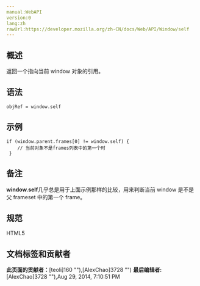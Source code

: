 ```yaml
---
manual:WebAPI
version:0
lang:zh
rawUrl:https://developer.mozilla.org/zh-CN/docs/Web/API/Window/self
---
```





## 概述<a name="Summary"></a>


返回一个指向当前 window 对象的引用。


## 语法<a name="Syntax"></a>

```
objRef = window.self
```

## 示例<a name="Example"></a>

```
if (window.parent.frames[0] != window.self) {
    // 当前对象不是frames列表中的第一个时
 }
```

## 备注<a name="Notes"></a>


<b>window.self</b>几乎总是用于上面示例那样的比较，用来判断当前 window 是不是父 frameset 中的第一个 frame。


## 规范<a name="Specification"></a>


HTML5





## 文档标签和贡献者
**此页面的贡献者：**[teoli]160 ""),[AlexChao]3728 "")
**最后编辑者:**[AlexChao]3728 ""),<time>Aug 29, 2014, 7:10:51 PM</time>


